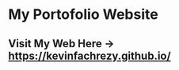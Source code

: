 My Portofolio Website
======================================================================================================================================

Visit My Web Here -> https://kevinfachrezy.github.io/
-----------------


